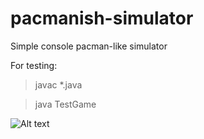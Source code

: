# pacmanish-simulator
Simple console pacman-like simulator

For testing:
>javac *.java

>java TestGame

![Alt text](http://full/path/to/img.jpg "Optional title")


